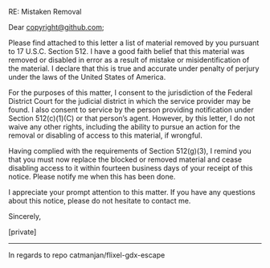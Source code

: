 RE: Mistaken Removal 
 
Dear copyright@github.com; 
 
Please find attached to this letter a list of material removed by you pursuant to 17 
U.S.C. Section 512. I have a good faith belief that this material was removed or disabled 
in error as a result of mistake or misidentification of the material. I declare that this is 
true and accurate under penalty of perjury under the laws of the United States of 
America. 
 
For the purposes of this matter, I consent to the jurisdiction of the Federal District 
Court for the judicial district in which the service provider may be found. I also consent to service 
by the person providing notification under Section 512(c)(1)(C) or that person’s agent. 
However, by this letter, I do not waive any other rights, including the ability to pursue an 
action for the removal or disabling of access to this material, if wrongful. 
 
Having complied with the requirements of Section 512(g)(3), I remind you that 
you must now replace the blocked or removed material and cease disabling access to it 
within fourteen business days of your receipt of this notice. Please notify me when this 
has been done. 
 
I appreciate your prompt attention to this matter. If you have any questions about 
this notice, please do not hesitate to contact me. 

Sincerely,

[private]

---

In regards to repo catmanjan/flixel-gdx-escape